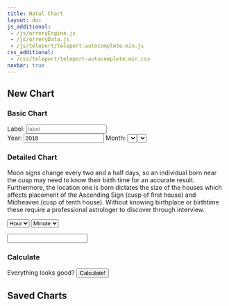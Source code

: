 ```yaml
---
title: Natal Chart
layout: doc
js_additional:
 - /js/orreryEngine.js
 - /js/orreryData.js
 - /js/teleport/teleport-autocomplete.min.js
css_additional:
 - /css/teleport/teleport-autocomplete.min.css
navbar: true
---
```


## New Chart

### Basic Chart
Label: <input id="label" type="text" placeholder="label" /><br/>
Year: <input id="year" type="number" placeholder="year" value="2018" />
Month: <select id="month" />
Day: <select id="day" />

### Detailed Chart
Moon signs change every two and a half days, so an individual born near the cusp may need to know their birth time for an accurate result. Furthermore, the location one is born dictates the size of the houses which affects placement of the Ascending Sign (cusp of first house) and Midheaven (cusp of tenth house). Without knowing birthplace or birthtime these require a professional astrologer to discover through interview.


<select id="hour"><option value="no">Hour</option></select>
<select id="minute"><option value="no">Minute</option></select>

<input type="text" class="city-search" />

### Calculate
Everything looks good?
<input type="submit" value="Calculate!" onClick="reqChart()" />

## Saved Charts
<ul id="savedcharts"></ul>

<script>
const Orrery = new AstroEngine()
const Saved = new OrreryData('charts')

const m = ['January', 'February', 'March', 'April', 'May', 'June', 'July', 'August', 'September', 'October', 'November', 'December']
const inputs = {
	_label: document.querySelector('#label'),
	label: function() {return this._label.value},
	year: document.querySelector('#year'),
	month: document.querySelector('#month'),
	day: document.querySelector('#day'),
	hour: document.querySelector('#hour'),
	minute: document.querySelector('#minute'),
	toString: function() {
		return [m[parseInt(this.month.value) - 1].substring(0,3), this.day.value, this.year.value].join(' ')
	}
}
const out = document.querySelector('#qString')

function newOption(label, value) {
	var o = document.createElement('option')
	o.textContent = label
	o.value = value
	return o
}

//populate month selector
for (i in m) {inputs.month.appendChild(newOption(m[i], parseInt(i)+1))}
//populate day selector
for (var i = 0; i < 31; i++) {inputs.day.appendChild(newOption(i+1,i+1))}
//populate hour selector
for (var i = 0; i < 24; i++) {
	var s = i
	if (i > 12) {s += " (" + (i-12) + "PM)"}
	if (i == 12) {s += " (Noon)"}
	if (i == 0) {s += " (Midnight)"}
	inputs.hour.appendChild(newOption(s, i))
}
for (var i = 0; i < 60; i++) {
	/*var s
	if (i < 10) {s = "0"+i}
	else {s = i}*/
	inputs.minute.appendChild(newOption((i < 10 ? "0"+i : i), i))
}

var tp = new TeleportAutocomplete({ el: '.city-search', maxItems: 5 });

function reqChart() {
	var reqA = {
		year: inputs.year.value,
		month: inputs.month.value,
		day: inputs.day.value
	}
	if (inputs.hour.value != "no" && inputs.minute.value != "no") {
		reqA.hour = inputs.hour.value
		reqA.minute = inputs.minute.value
	}
	if (tp.value) {
		reqA.latitude = tp.value.latitude
		reqA.longitude = tp.value.longitude
	}
	Orrery.chartQueryAPI(reqA, chartReturn)
	
	
}
function chartReturn() {
	let qString = []
	let q = [Orrery.planetEncoded]
	let s = {p: Orrery.planetEncoded}
	if (Orrery.houseEncoded != '000000000000000000000000') {
		s.h = Orrery.houseEncoded
		q.push(s.h)
	}

	s.d = inputs.toString()
	if (tp.value) s.c = tp.value.name
	if (inputs.label()) s.l = inputs.label()
	s.z = Orrery.planet.get('sun').toString('%Z')

	for (let i in s) qString.push(i + '=' + s[i])

	Saved.set(q.join('-'), s)

	window.location.href = '/astrology/chart/?' + qString.join('&')
	//out.textContent = qString
}

function loadCharts() {
	var c = document.querySelector('#savedcharts')
	var k = Saved.keys()
	for (ik in k) {
		let s = Saved.get(k[ik])

		let d = {}
		d.l = document.createElement('li')
		d.a = document.createElement('a')
		
		d.t = document.createElement('p')
		d.t.setAttribute('class', 'title')
		d.a.appendChild(d.t)
		
		d.t.textContent = [s.l, s.z].join(': ')

		d.s = document.createElement('p')
		d.s.setAttribute('class', 'subtitle')
		d.a.appendChild(d.s)

		d.l.setAttribute('id', k[ik])

		let t = []
		if (s.d) t[0] = s.d
		if (s.c) t[1] = s.c
		d.s.textContent = t.join(', ')

		let ht = k[ik].split('-')
		let href = ['p=' + ht[0]]
		if (ht[1]) href.push('h=' + ht[1])
		href.push('l=' + s.l)
		d.a.setAttribute('href', '/astrology/chart/?' + href.join('&'))

		d.l.appendChild(d.a)
		c.appendChild(d.l)
	}
}
loadCharts()
</script>